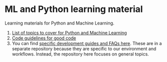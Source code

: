 # ML and Python learning material
Learning materials for Python and Machine Learning.

1. [List of topics to cover for Python and Machine Learning](SummaryList.md)
2. [Code guidelines for good code](Good_code_guidelines.md)
3. You can find [specific development guides and FAQs here](https://github.com/BuroHappoldMachineLearning/ML_Documentation). These are in a separate repository because they are specific to our environment and workflows. Instead, the repository here focuses on general topics.
